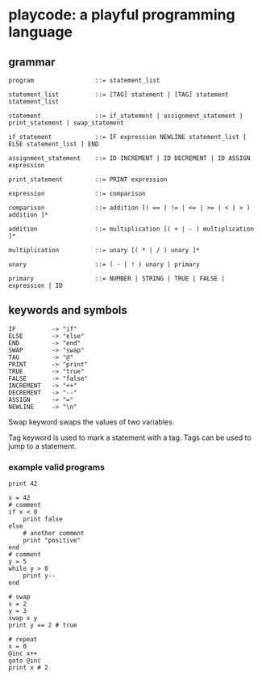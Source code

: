 # playcode: a playful programming language

## grammar

    program                 ::= statement_list

    statement_list          ::= [TAG] statement | [TAG] statement statement_list

    statement               ::= if_statement | assignment_statement | print_statement | swap_statement

    if_statement            ::= IF expression NEWLINE statement_list [ ELSE statement_list ] END

    assignment_statement    ::= ID INCREMENT | ID DECREMENT | ID ASSIGN expression

    print_statement         ::= PRINT expression

    expression              ::= comparison

    comparison              ::= addition [( == | != | <= | >= | < | > ) addition ]*

    addition                ::= multiplication [( + | - ) multiplication ]*

    multiplication          ::= unary [( * | / ) unary ]*

    unary                   ::= ( - | ! ) unary | primary

    primary                 ::= NUMBER | STRING | TRUE | FALSE | expression | ID

## keywords and symbols

    IF          -> "if"
    ELSE        -> "else"
    END         -> "end"
    SWAP        -> "swap"
    TAG         -> "@"
    PRINT       -> "print"
    TRUE        -> "true"
    FALSE       -> "false"
    INCREMENT   -> "++"
    DECREMENT   -> "--"
    ASSIGN      -> "="
    NEWLINE     -> "\n"

Swap keyword swaps the values of two variables.

Tag keyword is used to mark a statement with a tag. Tags can be used to jump to a statement.

### example valid programs

```
print 42
```

```
x = 42
# comment
if x < 0
    print false
else
    # another comment
    print "positive"
end
# comment
y = 5
while y > 0
    print y--
end
```

```
# swap
x = 2
y = 3
swap x y
print y == 2 # true
```

```
# repeat
x = 0
@inc x++
goto @inc
print x # 2
```
